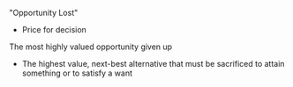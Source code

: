
"Opportunity Lost"
- Price for decision

The most highly valued opportunity given up
- The highest value, next-best alternative that must be sacrificed to attain something or to satisfy a want

